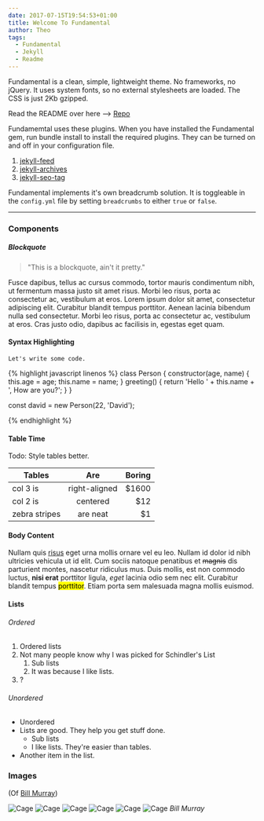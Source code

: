 ```yaml
---
date: 2017-07-15T19:54:53+01:00
title: Welcome To Fundamental
author: Theo
tags:
  - Fundamental
  - Jekyll
  - Readme
---
```


Fundamental is a clean, simple, lightweight theme. No frameworks, no jQuery. It uses system fonts, so no external stylesheets are loaded. The CSS is just 2Kb gzipped.

Read the README over here --> [Repo](https://github.com/theomjones/fundamental)

Fundamemtal uses these plugins. When you have installed the Fundamental gem, run bundle install to install the required plugins. They can be turned on and off in your configuration file.

1. [jekyll-feed](https://github.com/jekyll/jekyll-feed)
2. [jekyll-archives](https://github.com/jekyll/jekyll-archives)
3. [jekyll-seo-tag](https://github.com/jekyll/jekyll-seo-tag)

Fundamental implements it's own breadcrumb solution. It is toggleable in the `config.yml` file by setting `breadcrumbs` to either `true` or `false`.

---

### Components


##### Blockquote

> "This is a blockquote, ain't it pretty."

Fusce dapibus, tellus ac cursus commodo, tortor mauris condimentum nibh, ut fermentum massa justo sit amet risus. Morbi leo risus, porta ac consectetur ac, vestibulum at eros. Lorem ipsum dolor sit amet, consectetur adipiscing elit. Curabitur blandit tempus porttitor. Aenean lacinia bibendum nulla sed consectetur. Morbi leo risus, porta ac consectetur ac, vestibulum at eros. Cras justo odio, dapibus ac facilisis in, egestas eget quam.

#### Syntax Highlighting
`Let's write some code.`

{% highlight javascript linenos %}
class Person {
  constructor(age, name) {
    this.age = age;
    this.name = name;
  }
  greeting() {
    return 'Hello ' + this.name + ', How are you?';
  }
}

const david = new Person(22, 'David');

{% endhighlight %}

#### Table Time
Todo: Style tables better.

| Tables        | Are           | Boring  |
| ------------- |:-------------:| -----:|
| col 3 is      | right-aligned | $1600 |
| col 2 is      | centered      |   $12 |
| zebra stripes | are neat      |    $1 |


#### Body Content

Nullam quis [risus](https://www.google.co.uk) eget urna mollis ornare vel eu leo. Nullam id dolor id nibh ultricies vehicula ut id elit. Cum sociis natoque penatibus et ~~magnis~~ dis parturient montes, nascetur ridiculus mus. Duis mollis, est non commodo luctus, **nisi erat** porttitor ligula, _eget_ lacinia odio sem nec elit. Curabitur blandit tempus <mark>porttitor</mark>. Etiam porta sem malesuada magna mollis euismod.

#### Lists

###### Ordered
1. Ordered lists
2. Not many people know why I was picked for Schindler's List
    1. Sub lists
    2. It was because I like lists.
3. ?

###### Unordered
- Unordered
- Lists are good. They help you get stuff done.
    - Sub lists
    - I like lists. They're easier than tables.
- Another item in the list.

### Images
(Of [Bill Murray](http://fillmurray.com))

![Cage](http://fillmurray.com/140/300)
![Cage](http://fillmurray.com/500/300)
![Cage](http://fillmurray.com/140/300)
![Cage](http://fillmurray.com/395/350)
![Cage](http://fillmurray.com/395/350)
![Cage](http://fillmurray.com/800/600)
*Bill Murray*
